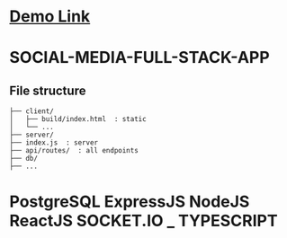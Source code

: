 # [Demo Link](LINK)

# SOCIAL-MEDIA-FULL-STACK-APP

## File structure

    ├── client/
    │   ├── build/index.html  : static
    │   └── ...
    ├── server/
    ├── index.js  : server
    ├── api/routes/  : all endpoints
    ├── db/
    ├── ...

# PostgreSQL ExpressJS NodeJS ReactJS SOCKET.IO \_ TYPESCRIPT
